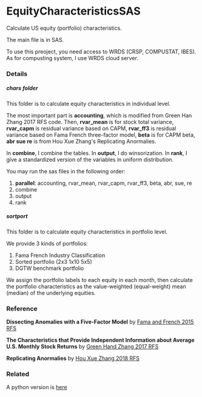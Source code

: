 # EquityCharacteristicsSAS
Calculate US equity (portfolio) characteristics.

The main file is in SAS. 

To use this preoject, you need access to WRDS (CRSP, COMPUSTAT, IBES). As for compusting system, I use WRDS cloud server.

### Details

##### chars folder

This folder is to calculate equity characteristics in individual level.

The most important part is **accounting**, which is modified from Green Han Zhang 2017 RFS code. Then, **rvar_mean** is for stock total variance, **rvar_capm** is residual variance based on CAPM, **rvar_ff3** is residual variance based on Fama French three-factor model, **beta** is for CAPM beta, **abr sue re** is from Hou Xue Zhang's Replicating Anormalies.

In **combine**, I combine the tables. In **output**, I do winsorization. In **rank**, I give a standardized version of the variables in uniform distribution.

You may run the sas files in the following order:

1. **parallel**: accounting, rvar_mean, rvar_capm, rvar_ff3, beta, abr, sue, re
2. combine
3. output
4. rank

##### sortport

This folder is to calculate equity characteristics in portfolio level.

We provide 3 kinds of portfolios:

1. Fama French Industry Classification
2. Sorted portfolio (2x3 1x10 5x5)
3. DGTW benchmark portfolio

We assign the portfolio labels to each equity in each month, then calculate the portfolio characteristics as the value-weighted (equal-weight) mean (median) of the underlying equities.

### Reference

**Dissecting Anomalies with a Five-Factor Model** by [Fama and French 2015 RFS](https://doi.org/10.1093/rfs/hhv043)

**The Characteristics that Provide Independent Information about Average U.S. Monthly Stock Returns** by [Green Hand Zhang 2017 RFS](https://doi.org/10.1093/rfs/hhx019)

**Replicating Anormalies** by [Hou Xue Zhang 2018 RFS](https://doi.org/10.1093/rfs/hhy131)



### Related

A python version is [here](https://feng-cityuhk.github.io/EquityCharacteristics/)


